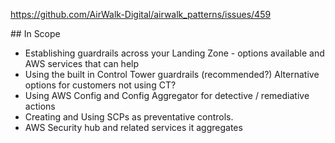 https://github.com/AirWalk-Digital/airwalk_patterns/issues/459

## In Scope
 - Establishing guardrails across your Landing Zone - options available and AWS services that can help
 - Using the built in Control Tower guardrails (recommended?) Alternative options for customers not using CT?
 - Using AWS Config and Config Aggregator for detective / remediative actions
 - Creating and Using SCPs as preventative controls.
 - AWS Security hub and related services it aggregates
